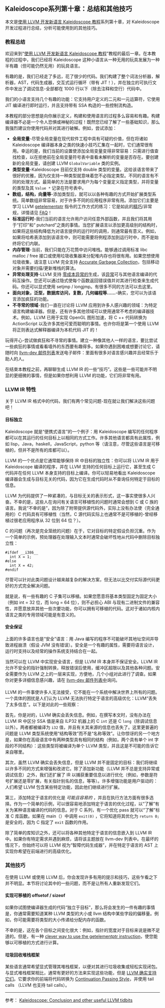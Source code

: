 ## Kaleidoscope系列第十章：总结和其他技巧

本文是[使用 LLVM 开发新语言 Kaleidoscope 教程](https://www.tuhaoxin.cn/articles/2019/10/01/1569927157476.html)系列第十章，对 Kaleidoscope 开发过程进行总结，分析可能使用到的其他技巧。

### 教程总结

欢迎来到“[使用 LLVM 开发新语言 Kaleidoscope 教程](https://www.tuhaoxin.cn/articles/2019/10/01/1569927157476.html)”教程的最后一章。在本教程的过程中，我们已经将 Kaleidoscope 这种小语言从一种无用的玩具发展为一种半有趣（但可能仍然无用）的玩具语言。

有趣的是，我们已经走了多远，花了很少的代码。我们构建了整个词法分析器，解析器，AST，代码生成器，交互式运行循环（带有 JIT！），并在独立的可执行文件中发出了调试信息-全部都在 1000 行以下（除去注释和空行）代码中。

我们的小语言支持几个有趣的功能：它支持用户定义的二元和一元运算符，它使用 JIT 编译进行即时运行，并且支持带有 SSA 构造的一些控制流构造。

本教程的部分思想是向你展示定义，构建和使用语言的过程多么容易和有趣。构建编译器不必是一个令人恐惧或神秘的过程！既然您已经了解了一些基础知识，那么我强烈建议你使用代码并对其进行破解。例如，尝试添加：

* **全局变量**-尽管全局变量在现代软件工程中具有可疑的价值，但在将诸如 Kaleidoscope 编译器本身之类的快速小技巧汇集在一起时，它们通常很有用。幸运的是，我们当前的设置使添加全局变量变得非常容易：只需进行值查找检查，以在拒绝前在全局变量符号表中查看未解析的变量是否存在。要创建新的全局变量，请创建 LLVM `GlobalVariable` 类的实例。
* **类型变量**-Kaleidoscope 目前仅支持 double 类型的变量。这给该语言带来了很好的优雅，因为仅支持一种类型就意味着您不必指定类型。不同的语言有不同的处理方式。最简单的方法是要求用户为每个变量定义指定类型，并将变量的类型及其 `Value *` 记录在符号表中。
* **数组，结构，向量等**-添加类型后，就可以以各种有趣的方式开始扩展类型系统。简单数组非常容易，对于许多不同的应用程序非常有用。添加它们主要是学习 LLVM [getelementptr](https://llvm.org/docs/tutorial/LangRef.html#getelementptr-instruction) 指令的工作方式的练习：它是如此的[精巧](https://llvm.org/docs/tutorial/LangRef.html#getelementptr-instruction)/非常规，详情请见 [FAQ](https://llvm.org/docs/tutorial/GetElementPtr.html)！
* **标准运行时**-我们当前的语言允许用户访问任意外部函数，并且我们将其用于“打印”和“ putchard”之类的事情。当您扩展语言以添加更高级别的结构时，如果将这些结构降低为对语言提供的运行时的调用，则通常最有意义。例如，如果将哈希表添加到该语言中，则可能需要将例程添加到运行时中，而不是始终将它们内联。
* **内存管理**-当前，我们只能在万花筒中访问堆栈。能够通过调用标准 libc malloc / free 接口或使用垃圾收集器来分配堆内存也将很有用。如果您想使用垃圾收集，请注意 LLVM 完全支持 [Accurate Garbage Collection](https://llvm.org/docs/tutorial/GarbageCollection.html)，包括移动对象并需要扫描/更新堆栈的算法。
* **异常处理支持**-LLVM 支持 [零成本异常的](https://llvm.org/docs/tutorial/ExceptionHandling.html)生成，该[异常](https://llvm.org/docs/tutorial/ExceptionHandling.html)可与其他语言编译的代码互操作。您还可以通过隐式使每个函数返回错误值并对其进行检查来生成代码。你还可以显式使用 setjmp / longjmp。有很多不同的方法可以去这里。
* **面向对象，泛型，数据库访问，复数，几何编程等……**-确实，您可以为该语言添加疯狂的功能。
* **不寻常的领域**-我们一直在讨论将 LLVM 应用到许多人感兴趣的领域：为特定语言构建编译器。但是，还有许多其他领域可以使用通常不考虑的编译器技术。例如，LLVM 已用于实现 OpenGL 图形加速，将 C ++ 代码转换为 ActionScript 以及许多其他可爱而聪明的事情。也许你将是第一个使用 LLVM 将正则表达式解释器编译为本机代码 JIT 的！

玩得开心-尝试做疯狂和不寻常的事情。建立一种像其他人一样的语言，要比尝试一些疯狂的事情或看看墙外的东西要有趣得多。如果你遇到困难或想要讨论它，请随时向 [llvm-dev 邮件列表](http://lists.llvm.org/mailman/listinfo/llvm-dev)发送电子邮件：里面有很多对语言感兴趣并且经常乐于助人的人。

在结束本教程之前，再聊聊生成 LLVM IR 的一些“技巧”。这些是一些可能并不明显的更细微的事情，但是如果你想利用 LLVM 的功能，它们将非常有用。

### LLVM IR 特性

关于 LLVM IR 格式中的代码，我们有两个常见问题-现在就让我们解决这些问题吧！

#### 目标独立

Kaleidoscope 就是“便携式语言”的一个例子：用 Kaleidoscope 编写的任何程序都可以在其运行的任何目标上以相同的方式工作。许多其他语言都具有此属性，例如 lisp，Java，haskell，JavaScript，python 等（请注意，尽管这些语言是可移植的，但并不是所有的库都可以）。

LLVM 的一个优点是它通常能够保持 IR 中目标的独立性：你可以将 LLVM IR 用于 Kaleidoscope 编译的程序，并在 LLVM 支持的任何目标上运行它，甚至生成 C 代码并在任何 LLVM 本身支持的目标上编译。你可以轻易地看出 Kaleidoscope 编译器会生成与目标无关的代码，因为它在生成代码时从不查询任何特定于目标的信息。

LLVM 为代码提供了一种紧凑的，与目标无关的表示形式，这一事实使很多人兴奋。不幸的是，这些人在询问有关语言可移植性的问题时通常会想到 C 或 C 族的语言。我说“不幸的是”，因为除了附带提供源代码外，实际上没有办法使（完全通用的）C 代码具有可移植性（当然，C 源代码实际上也通常不是可移植的-曾经移植过很老应用程序从 32 位到 64 位？）。

C 的问题（再次是完全笼统的问题）在于，它对目标的特定假设负担沉重。作为一个简单的示例，预处理器在处理输入文本时通常会破坏性地从代码中删除目标独立性：

```
#ifdef __i386__
  int X = 1;
#else
  int X = 42;
#endif
```

尽管可以针对此类问题设计越来越复杂的解决方案，但无法以比交付实际源代码更好的方式完全解决问题。

就是说，有一些有趣的 C 子集可以移植。如果您愿意将基本类型固定为固定大小（例如 int = 32 位，而 long = 64 位），则不必担心 ABI 与现有二进制文件的兼容性，并愿意放弃其他一些次要功能，你可以拥有可移植的代码。这对于诸如内核内语言之类的专用领域可能是有意义的。

#### 安全保证

上面的许多语言也是“安全”语言：用 Java 编写的程序不可能破坏其地址空间并导致进程崩溃（假设 JVM 没有错误）。安全是一个有趣的属性，需要将语言设计，运行时支持以及经常的操作系统支持结合在一起。

当然可以在 LLVM 中实现安全语言，但是 LLVM IR 本身并不保证安全。LLVM IR 允许不安全的指针强制转换，释放错误后使用，缓冲区超限以及其他各种问题。安全需要作为 LLVM 之上的一层来实现，方便地，几个小组对此进行了调查。如果你对更多详细信息感兴趣，请在 [llvm-dev 邮件列表中](http://lists.llvm.org/mailman/listinfo/llvm-dev)询问。

####

LLVM 的一件事使许多人无法接受，它不能在一个系统中解决世界上所有的问题。一个具体的困扰是人们认为 LLVM 无法执行特定于语言的高级优化：LLVM“丢失了太多信息”。以下是对此的一些观察：

首先，你是对的，LLVM 确实会丢失信息。例如，在撰写本文时，没有办法在 LLVM IR 中区分 SSA 值是来自 ILP32 机器上的 C `int` 还是 C `long`（除调试信息以外）。两者都被编译为 `i32` 值，并且有关其来源的信息也丢失了。这里更普遍的问题是 LLVM 类型系统使用“结构等效”而不是“名称等效”。让你惊讶的另一个地方是，如果你在高级语言中有两种类型具有相同的结构（例如，两个具有单个 int 字段的不同结构）：这些类型将被编译为单个 LLVM 类型，并且这是不可能的告诉它来自哪里。

其次，虽然 LLVM 确实会丢失信息，但是 LLVM 并不是固定的目标：我们将继续以许多不同的方式来增强和改进它。除了添加新功能（LLVM 并不总是支持异常或调试信息）之外，我们还扩展了 IR 以捕获重要信息以进行优化（例如，参数是符号扩展还是零扩展，有关指针别名的信息，等等）。许多增强功能是用户驱动的：人们希望 LLVM 包含某些特定功能，因此他们继续进行扩展。

第三，添加特定于语言的优化是 _可能且容易的_ ，并且在执行方法方面有很多选择。作为一个简单的示例，可以很容易地添加特定于语言的优化过程，以“了解”有关为某种语言编译的代码的信息。对于 C 系列，有一个优化 pass 就可以“了解”标准 C 库函数。如果在 main（）中调用 `exit(0)` ，它将知道将其优化为 `return 0;` 是安全的，因为 C 指定了 `exit` 函数的作用。

除了简单的库知识之外，还可以将各种其他特定于语言的信息嵌入到 LLVM IR 中。如果你有特定需求并遇到麻烦，请将该主题放在 llvm-dev 列表中。在最坏的情况下，你始终可以将 LLVM 视为“智障代码生成器”，并在特定于语言的 AST 上实现你希望在前端进行的高级优化。

### 其他技巧

在使用 LLVM 或使用 LLVM 后，你会发现许多有用的提示和技巧，这些乍看之下并不明显。本节将讨论其中的一些问题，而不是让所有人重新发现它们。

#### 实现可移植的 offsetof / sizeof

如果你试图使编译器生成的代码“独立于目标”，那么将会发生的一件有趣的事情是，你通常需要知道某种 LLVM 类型的大小或 llvm 结构中某些字段的偏移量。例如，你可能需要将类型的大小传递给分配内存的函数。

不幸的是，这在各个目标之间变化很大：例如，指针的宽度对于目标来说是微不足道的。但是，有一种 [clever way to use the getelementptr instruction](http://nondot.org/sabre/LLVMNotes/SizeOf-OffsetOf-VariableSizedStructs.txt)，使您能够以可移植的方式进行计算。

#### 垃圾回收堆栈框架

某些语言通常希望显式管理其堆栈框架，以便对其进行垃圾收集或轻松实现闭包。与显式堆栈框架相比，通常有更好的方法来实现这些功能，但是 [LLVM 确实支持它们](http://nondot.org/sabre/LLVMNotes/ExplicitlyManagedStackFrames.txt)。它要求你的前端将代码转换为 [Continuation Passing Style](http://en.wikipedia.org/wiki/Continuation-passing_style)，并使用 tail calls （LLVM 也支持 tail calls）。

---

参考： [Kaleidoscope: Conclusion and other useful LLVM tidbits](https://llvm.org/docs/tutorial/MyFirstLanguageFrontend/LangImpl10.html)
